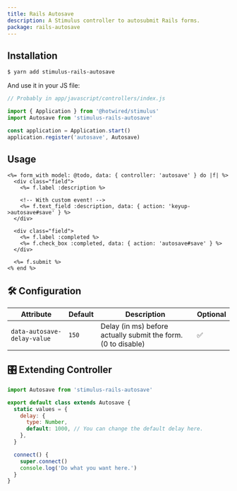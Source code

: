 ```yaml
---
title: Rails Autosave
description: A Stimulus controller to autosubmit Rails forms.
package: rails-autosave
---
```


## Installation

```bash
$ yarn add stimulus-rails-autosave
```

And use it in your JS file:

```js
// Probably in app/javascript/controllers/index.js

import { Application } from '@hotwired/stimulus'
import Autosave from 'stimulus-rails-autosave'

const application = Application.start()
application.register('autosave', Autosave)
```

## Usage

```erb
<%= form_with model: @todo, data: { controller: 'autosave' } do |f| %>
  <div class="field">
    <%= f.label :description %>

    <!-- With custom event! -->
    <%= f.text_field :description, data: { action: 'keyup->autosave#save' } %>
  </div>

  <div class="field">
    <%= f.label :completed %>
    <%= f.check_box :completed, data: { action: 'autosave#save' } %>
  </div>

  <%= f.submit %>
<% end %>
```

## 🛠 Configuration

| Attribute                   | Default | Description                                                   | Optional |
| --------------------------- | ------- | ------------------------------------------------------------- | -------- |
| `data-autosave-delay-value` | `150`   | Delay (in ms) before actually submit the form. (0 to disable) | ✅       |

## 🎛 Extending Controller

<DocsExtendingController>

```js
import Autosave from 'stimulus-rails-autosave'

export default class extends Autosave {
  static values = {
    delay: {
      type: Number,
      default: 1000, // You can change the default delay here.
    },
  }

  connect() {
    super.connect()
    console.log('Do what you want here.')
  }
}
```

</DocsExtendingController>
